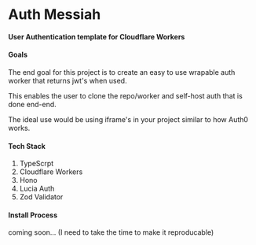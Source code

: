 # Auth Messiah
#### User Authentication template for Cloudflare Workers


#### Goals
The end goal for this project is to create an easy to use wrapable auth worker that returns jwt's when used.

This enables the user to clone the repo/worker and self-host auth that is done end-end.

The ideal use would be using iframe's in your project similar to how Auth0 works. 

#### Tech Stack
1. TypeScrpt
2. Cloudflare Workers
3. Hono
4. Lucia Auth 
5. Zod Validator

#### Install Process

coming soon... (I need to take the time to make it reproducable)
